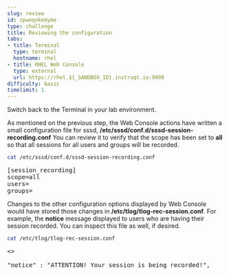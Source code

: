 ```yaml
---
slug: review
id: zpweqokemyme
type: challenge
title: Reviewing the configuration
tabs:
- title: Terminal
  type: terminal
  hostname: rhel
- title: RHEL Web Console
  type: external
  url: https://rhel.${_SANDBOX_ID}.instruqt.io:9090
difficulty: basic
timelimit: 1
---
```


Switch back to the Terminal in your lab environment.

As mentioned on the previous step, the Web Console actions have written a small configuration file for sssd, __/etc/sssd/conf.d/sssd-session-recording.conf__  You can review it to verify that the scope has been set to __all__ so that all sessions for all users and groups will be recorded.

```bash
cat /etc/sssd/conf.d/sssd-session-recording.conf
```

<pre class=file>
[session_recording]
scope=all
users=
groups=
</pre>

Changes to the other configuration options displayed by Web Console would have stored those changes in __/etc/tlog/tlog-rec-session.conf__.  For example, the __notice__ message displayed to users who are having their session recorded. You can inspect this file as well, if desired.

```bash
cat /etc/tlog/tlog-rec-session.conf
```

<pre class=file>
<<OUTPUT ABRIDGED>>

"notice" : "ATTENTION! Your session is being recorded!",
</pre>
